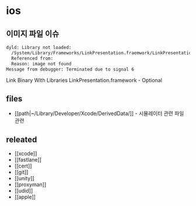 # ios

## 이미지 파일 이슈
```sh
dyld: Library not loaded:
  /System/Library/Frameworks/LinkPresentation.fraemwork/LinkPresentation
  Referenced from: 
  Reason: image not found
Message from debugger: Terminated due to signal 6
```
Link Binary With Libraries
  LinkPresentation.framework - Optional
  

## files
- [[path|~/Library/Developer/Xcode/DerivedData/]] - 시뮬레이터 관련 파일 관련


## releated
- [[xcode]]
- [[fastlane]]
- [[cert]]
- [[git]]
- [[unity]]
- [[proxyman]]
- [[udid]]
- [[apple]]
